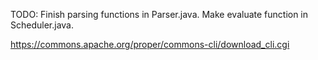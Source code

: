 TODO:
Finish parsing functions in Parser.java.
Make evaluate function in Scheduler.java.

https://commons.apache.org/proper/commons-cli/download_cli.cgi
